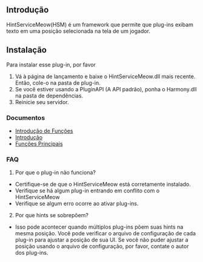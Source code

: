 ## Introdução
HintServiceMeow(HSM) é um framework que permite que plug-ins exibam texto em uma posição selecionada na tela de um jogador.

## Instalação
Para instalar esse plug-in, por favor
1. Vá à página de lançamento e baixe o HintServiceMeow.dll mais recente. Então, cole-o na pasta de plug-in.
2. Se você estiver usando a PluginAPI (A API padrão), ponha o Harmony.dll na pasta de dependências.
3. Reinicie seu servidor.

### Documentos
- [Introdução de Funções](Features.md)
- [Introdução](GettingStarted.md)
- [Funções Principais](CoreFeatures.md)

### FAQ
1. Por que o plug-in não funciona?
- Certifique-se de que o HintServiceMeow está corretamente instalado.
- Verifique se há algum plug-in entrando em conflito com o HintServiceMeow
- Verifique se algum erro ocorre ao ativar plug-ins.
2. Por que hints se sobrepõem?
- Isso pode acontecer quando múltiplos plug-ins põem suas hints na mesma posição. Você pode verificar o arquivo de configuração de cada plug-in para ajustar a posição de sua UI. Se você não puder ajustar a posição usando o arquivo de configuração, por favor, contate o autor dos plug-ins.

